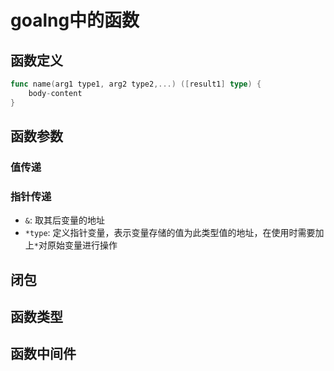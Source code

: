 # goalng中的函数

## 函数定义

```go
func name(arg1 type1, arg2 type2,...) ([result1] type) {
    body-content
}
```

## 函数参数

### 值传递

### 指针传递

- `&`: 取其后变量的地址
- `*type`: 定义指针变量，表示变量存储的值为此类型值的地址，在使用时需要加上`*`对原始变量进行操作



## 闭包

## 函数类型

## 函数中间件
